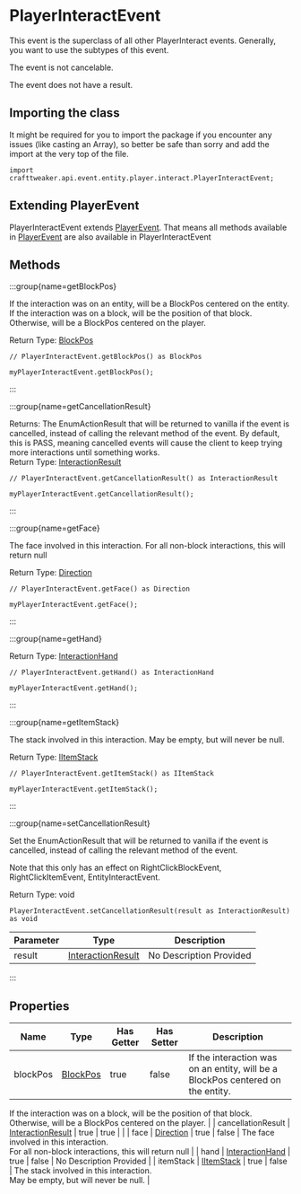 # PlayerInteractEvent

This event is the superclass of all other PlayerInteract events.
 Generally, you want to use the subtypes of this event.

The event is not cancelable.

The event does not have a result.

## Importing the class

It might be required for you to import the package if you encounter any issues (like casting an Array), so better be safe than sorry and add the import at the very top of the file.
```zenscript
import crafttweaker.api.event.entity.player.interact.PlayerInteractEvent;
```


## Extending PlayerEvent

PlayerInteractEvent extends [PlayerEvent](/forge/api/event/entity/player/PlayerEvent). That means all methods available in [PlayerEvent](/forge/api/event/entity/player/PlayerEvent) are also available in PlayerInteractEvent

## Methods

:::group{name=getBlockPos}

If the interaction was on an entity, will be a BlockPos centered on the entity.
 If the interaction was on a block, will be the position of that block.
 Otherwise, will be a BlockPos centered on the player.

Return Type: [BlockPos](/vanilla/api/util/math/BlockPos)

```zenscript
// PlayerInteractEvent.getBlockPos() as BlockPos

myPlayerInteractEvent.getBlockPos();
```

:::

:::group{name=getCancellationResult}



Returns: The EnumActionResult that will be returned to vanilla if the event is cancelled, instead of calling the relevant
 method of the event. By default, this is PASS, meaning cancelled events will cause
 the client to keep trying more interactions until something works.  
Return Type: [InteractionResult](/vanilla/api/world/InteractionResult)

```zenscript
// PlayerInteractEvent.getCancellationResult() as InteractionResult

myPlayerInteractEvent.getCancellationResult();
```

:::

:::group{name=getFace}

The face involved in this interaction.
 For all non-block interactions, this will return null

Return Type: [Direction](/vanilla/api/util/direction/Direction)

```zenscript
// PlayerInteractEvent.getFace() as Direction

myPlayerInteractEvent.getFace();
```

:::

:::group{name=getHand}

Return Type: [InteractionHand](/vanilla/api/util/InteractionHand)

```zenscript
// PlayerInteractEvent.getHand() as InteractionHand

myPlayerInteractEvent.getHand();
```

:::

:::group{name=getItemStack}

The stack involved in this interaction.
 May be empty, but will never be null.

Return Type: [IItemStack](/vanilla/api/item/IItemStack)

```zenscript
// PlayerInteractEvent.getItemStack() as IItemStack

myPlayerInteractEvent.getItemStack();
```

:::

:::group{name=setCancellationResult}

Set the EnumActionResult that will be returned to vanilla if the event is cancelled, instead of calling the relevant method of the event.

 Note that this only has an effect on RightClickBlockEvent, RightClickItemEvent, EntityInteractEvent.

Return Type: void

```zenscript
PlayerInteractEvent.setCancellationResult(result as InteractionResult) as void
```

| Parameter | Type | Description |
|-----------|------|-------------|
| result | [InteractionResult](/vanilla/api/world/InteractionResult) | No Description Provided |


:::


## Properties

| Name | Type | Has Getter | Has Setter | Description |
|------|------|------------|------------|-------------|
| blockPos | [BlockPos](/vanilla/api/util/math/BlockPos) | true | false | If the interaction was on an entity, will be a BlockPos centered on the entity.  
 If the interaction was on a block, will be the position of that block.  
 Otherwise, will be a BlockPos centered on the player. |
| cancellationResult | [InteractionResult](/vanilla/api/world/InteractionResult) | true | true |  |
| face | [Direction](/vanilla/api/util/direction/Direction) | true | false | The face involved in this interaction.  
 For all non-block interactions, this will return null |
| hand | [InteractionHand](/vanilla/api/util/InteractionHand) | true | false | No Description Provided |
| itemStack | [IItemStack](/vanilla/api/item/IItemStack) | true | false | The stack involved in this interaction.  
 May be empty, but will never be null. |

